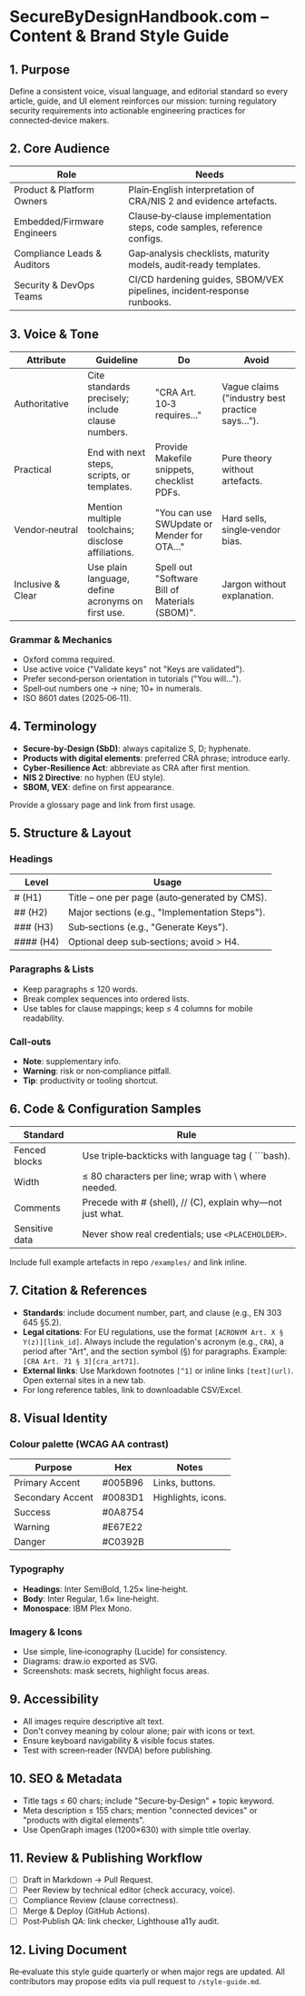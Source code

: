 # SecureByDesignHandbook.com – Content & Brand Style Guide

## 1. Purpose

Define a consistent voice, visual language, and editorial standard so every article, guide, and UI element reinforces our mission: turning regulatory security requirements into actionable engineering practices for connected‑device makers.

## 2. Core Audience

| Role | Needs |
|------|-------|
| Product & Platform Owners | Plain‑English interpretation of CRA/NIS 2 and evidence artefacts. |
| Embedded/Firmware Engineers | Clause‑by‑clause implementation steps, code samples, reference configs. |
| Compliance Leads & Auditors | Gap‑analysis checklists, maturity models, audit‑ready templates. |
| Security & DevOps Teams | CI/CD hardening guides, SBOM/VEX pipelines, incident‑response runbooks. |

## 3. Voice & Tone

| Attribute | Guideline | Do | Avoid |
|-----------|-----------|----|----|
| Authoritative | Cite standards precisely; include clause numbers. | "CRA Art. 10‑3 requires…" | Vague claims ("industry best practice says…"). |
| Practical | End with next steps, scripts, or templates. | Provide Makefile snippets, checklist PDFs. | Pure theory without artefacts. |
| Vendor‑neutral | Mention multiple toolchains; disclose affiliations. | "You can use SWUpdate or Mender for OTA…" | Hard sells, single‑vendor bias. |
| Inclusive & Clear | Use plain language, define acronyms on first use. | Spell out "Software Bill of Materials (SBOM)". | Jargon without explanation. |

### Grammar & Mechanics

- Oxford comma required.
- Use active voice ("Validate keys" not "Keys are validated").
- Prefer second‑person orientation in tutorials ("You will…").
- Spell‑out numbers one → nine; 10+ in numerals.
- ISO 8601 dates (2025‑06‑11).

## 4. Terminology

- **Secure‑by‑Design (SbD)**: always capitalize S, D; hyphenate.
- **Products with digital elements**: preferred CRA phrase; introduce early.
- **Cyber‑Resilience Act**: abbreviate as CRA after first mention.
- **NIS 2 Directive**: no hyphen (EU style).
- **SBOM, VEX**: define on first appearance.

Provide a glossary page and link from first usage.

## 5. Structure & Layout

### Headings

| Level | Usage |
|-------|-------|
| # (H1) | Title – one per page (auto‑generated by CMS). |
| ## (H2) | Major sections (e.g., "Implementation Steps"). |
| ### (H3) | Sub‑sections (e.g., "Generate Keys"). |
| #### (H4) | Optional deep sub‑sections; avoid > H4. |

### Paragraphs & Lists

- Keep paragraphs ≤ 120 words.
- Break complex sequences into ordered lists.
- Use tables for clause mappings; keep ≤ 4 columns for mobile readability.

### Call‑outs

- **Note**: supplementary info.
- **Warning**: risk or non‑compliance pitfall.
- **Tip**: productivity or tooling shortcut.

## 6. Code & Configuration Samples

| Standard | Rule |
|----------|------|
| Fenced blocks | Use triple‑backticks with language tag ( \`\`\`bash). |
| Width | ≤ 80 characters per line; wrap with \ where needed. |
| Comments | Precede with # (shell), // (C), explain why—not just what. |
| Sensitive data | Never show real credentials; use `<PLACEHOLDER>`. |

Include full example artefacts in repo `/examples/` and link inline.

## 7. Citation & References

- **Standards**: include document number, part, and clause (e.g., EN 303 645 §5.2).
- **Legal citations**: For EU regulations, use the format `[ACRONYM Art. X § Y(z)][link_id]`. Always include the regulation's acronym (e.g., `CRA`), a period after "Art", and the section symbol (§) for paragraphs. Example: `[CRA Art. 71 § 3][cra_art71]`.
- **External links**: Use Markdown footnotes `[^1]` or inline links `[text](url)`. Open external sites in a new tab.
- For long reference tables, link to downloadable CSV/Excel.

## 8. Visual Identity

### Colour palette (WCAG AA contrast)

| Purpose | Hex | Notes |
|---------|-----|-------|
| Primary Accent | #005B96 | Links, buttons. |
| Secondary Accent | #0083D1 | Highlights, icons. |
| Success | #0A8754 | |
| Warning | #E67E22 | |
| Danger | #C0392B | |

### Typography

- **Headings**: Inter SemiBold, 1.25× line‑height.
- **Body**: Inter Regular, 1.6× line‑height.
- **Monospace**: IBM Plex Mono.

### Imagery & Icons

- Use simple, line‑iconography (Lucide) for consistency.
- Diagrams: draw.io exported as SVG.
- Screenshots: mask secrets, highlight focus areas.

## 9. Accessibility

- All images require descriptive alt text.
- Don't convey meaning by colour alone; pair with icons or text.
- Ensure keyboard navigability & visible focus states.
- Test with screen‑reader (NVDA) before publishing.

## 10. SEO & Metadata

- Title tags ≤ 60 chars; include "Secure‑by‑Design" + topic keyword.
- Meta description ≤ 155 chars; mention "connected devices" or "products with digital elements".
- Use OpenGraph images (1200×630) with simple title overlay.

## 11. Review & Publishing Workflow

- [ ] Draft in Markdown → Pull Request.
- [ ] Peer Review by technical editor (check accuracy, voice).
- [ ] Compliance Review (clause correctness).
- [ ] Merge & Deploy (GitHub Actions).
- [ ] Post‑Publish QA: link checker, Lighthouse a11y audit.

## 12. Living Document

Re‑evaluate this style guide quarterly or when major regs are updated. All contributors may propose edits via pull request to `/style-guide.md`. 